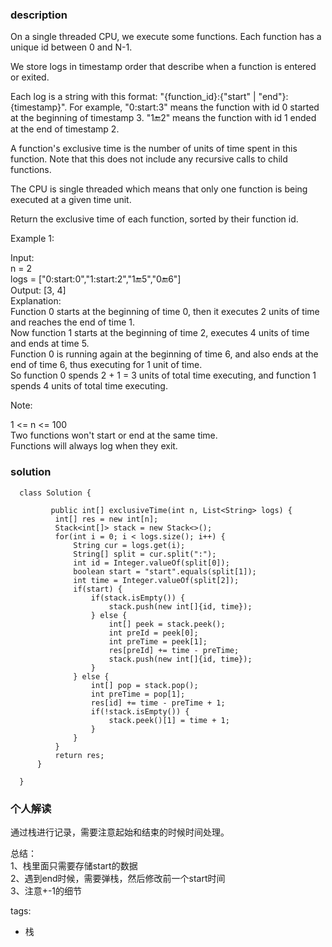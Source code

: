 ### description    
  On a single threaded CPU, we execute some functions.  Each function has a unique id between 0 and N-1.  
    
  We store logs in timestamp order that describe when a function is entered or exited.  
    
  Each log is a string with this format: "{function_id}:{"start" | "end"}:{timestamp}".  For example, "0:start:3" means the function with id 0 started at the beginning of timestamp 3.  "1:end:2" means the function with id 1 ended at the end of timestamp 2.  
    
  A function's exclusive time is the number of units of time spent in this function.  Note that this does not include any recursive calls to child functions.  
    
  The CPU is single threaded which means that only one function is being executed at a given time unit.  
    
  Return the exclusive time of each function, sorted by their function id.  
    
     
    
  Example 1:  
    
    
    
  Input:  
  n = 2  
  logs = ["0:start:0","1:start:2","1:end:5","0:end:6"]  
  Output: [3, 4]  
  Explanation:  
  Function 0 starts at the beginning of time 0, then it executes 2 units of time and reaches the end of time 1.  
  Now function 1 starts at the beginning of time 2, executes 4 units of time and ends at time 5.  
  Function 0 is running again at the beginning of time 6, and also ends at the end of time 6, thus executing for 1 unit of time.   
  So function 0 spends 2 + 1 = 3 units of total time executing, and function 1 spends 4 units of total time executing.  
     
    
  Note:  
    
  1 <= n <= 100  
  Two functions won't start or end at the same time.  
  Functions will always log when they exit.  
### solution    
```    
  class Solution {  
       
         public int[] exclusiveTime(int n, List<String> logs) {  
          int[] res = new int[n];  
          Stack<int[]> stack = new Stack<>();  
          for(int i = 0; i < logs.size(); i++) {  
              String cur = logs.get(i);  
              String[] split = cur.split(":");  
              int id = Integer.valueOf(split[0]);  
              boolean start = "start".equals(split[1]);  
              int time = Integer.valueOf(split[2]);  
              if(start) {  
                  if(stack.isEmpty()) {  
                      stack.push(new int[]{id, time});  
                  } else {  
                      int[] peek = stack.peek();  
                      int preId = peek[0];  
                      int preTime = peek[1];  
                      res[preId] += time - preTime;  
                      stack.push(new int[]{id, time});  
                  }  
              } else {  
                  int[] pop = stack.pop();  
                  int preTime = pop[1];  
                  res[id] += time - preTime + 1;  
                  if(!stack.isEmpty()) {  
                      stack.peek()[1] = time + 1;  
                  }  
              }  
          }  
          return res;  
      }  
        
  }  
```    
    
### 个人解读    
  通过栈进行记录，需要注意起始和结束的时候时间处理。  
    
  总结：  
  1、栈里面只需要存储start的数据  
  2、遇到end时候，需要弹栈，然后修改前一个start时间  
  3、注意+-1的细节  
    
tags:    
  -  栈  
